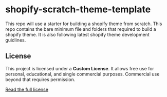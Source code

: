 # shopify-scratch-theme-template
This repo will use a starter for building a shopify theme from scratch. This repo contains the bare minimum file and folders that required to  build a shopify theme. It is also following latest shopify theme development guidlines.

## License

This project is licensed under a **Custom License**. It allows free use for personal, educational, and single commercial purposes. Commercial use beyond that requires permission.

[Read the full license](LICENSE.txt)
